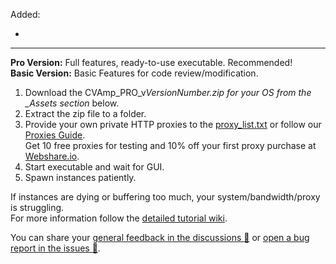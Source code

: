 Added:

- 

---

**Pro Version:** Full features, ready-to-use executable. Recommended!  
**Basic Version:** Basic Features for code review/modification.



1. Download the CVAmp_PRO_v*VersionNumber.zip for your OS from the \_Assets section* below.
2. Extract the zip file to a folder.
3. Provide your own private HTTP proxies to the [proxy_list.txt](proxy/proxy_list.txt) or follow our [Proxies Guide](https://github.com/KevinBytesTheDust/cvamp/wiki/Webshare.io-Proxies-Guide).  
Get 10 free proxies for testing and 10% off your first proxy purchase at [Webshare.io](https://blueloperlabs.ch/proxy/wf).  
4. Start executable and wait for GUI.
5. Spawn instances patiently.

If instances are dying or buffering too much, your system/bandwidth/proxy is struggling.  
For more information follow the [detailed tutorial wiki](https://github.com/KevinBytesTheDust/cvamp/wiki/Detailed-Tutorial).

You can share your [general feedback in the discussions :speech_balloon:](https://github.com/KevinBytesTheDust/cvamp/discussions/) or [open a bug report in the issues :bug:](https://github.com/KevinBytesTheDust/cvamp/issues/new/choose).
